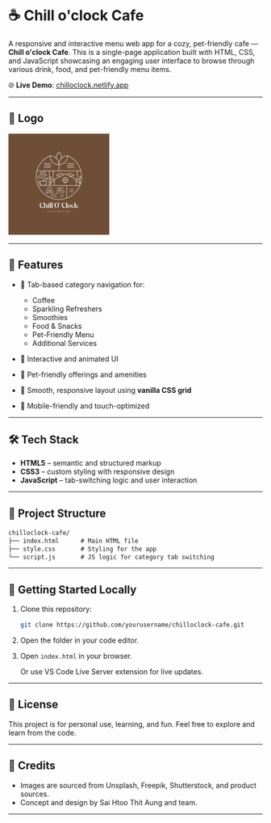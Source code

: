 # ☕ Chill o'clock Cafe

A responsive and interactive menu web app for a cozy, pet-friendly cafe — **Chill o'clock Cafe**. This is a single-page application built with HTML, CSS, and JavaScript showcasing an engaging user interface to browse through various drink, food, and pet-friendly menu items.

🌐 **Live Demo**: [chilloclock.netlify.app](https://chilloclock.netlify.app/)

---

## 📸 Logo

  <img src="logo.jpg" alt="App Logo" width="200" height="200">

---

## 🧾 Features

* 📁 Tab-based category navigation for:

  * Coffee
  * Sparkling Refreshers
  * Smoothies
  * Food & Snacks
  * Pet-Friendly Menu
  * Additional Services
* 🌟 Interactive and animated UI
* 🐾 Pet-friendly offerings and amenities
* 🌱 Smooth, responsive layout using **vanilla CSS grid**
* 📱 Mobile-friendly and touch-optimized

---

## 🛠️ Tech Stack

* **HTML5** – semantic and structured markup
* **CSS3** – custom styling with responsive design
* **JavaScript** – tab-switching logic and user interaction

---

## 📂 Project Structure

```
chilloclock-cafe/
├── index.html      # Main HTML file
├── style.css       # Styling for the app
└── script.js       # JS logic for category tab switching
```

---

## 🚀 Getting Started Locally

1. Clone this repository:

   ```bash
   git clone https://github.com/yourusername/chilloclock-cafe.git
   ```

2. Open the folder in your code editor.

3. Open `index.html` in your browser.

   Or use VS Code Live Server extension for live updates.

---

## 📜 License

This project is for personal use, learning, and fun. Feel free to explore and learn from the code.

---

## 🫶 Credits

* Images are sourced from Unsplash, Freepik, Shutterstock, and product sources.
* Concept and design by Sai Htoo Thit Aung and team.

---
